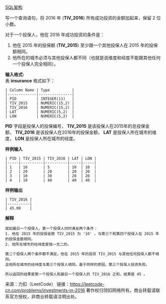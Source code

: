 [SQL架构](https://github.com/Zhenghao-Liu/LeetCode_problem-and-solution/blob/master/0585.2016年的投资/PROBLEM.sql)

写一个查询语句，将 2016 年 (**TIV_2016**) 所有成功投资的金额加起来，保留 2 位小数。

对于一个投保人，他在 2016 年成功投资的条件是：

1. 他在 2015 年的投保额 (**TIV_2015**) 至少跟一个其他投保人在 2015 年的投保额相同。
2. 他所在的城市必须与其他投保人都不同（也就是说维度和经度不能跟其他任何一个投保人完全相同）。

**输入格式:**  
表 **insurance** 格式如下：
```
| Column Name | Type          |
|-------------|---------------|
| PID         | INTEGER(11)   |
| TIV_2015    | NUMERIC(15,2) |
| TIV_2016    | NUMERIC(15,2) |
| LAT         | NUMERIC(5,2)  |
| LON         | NUMERIC(5,2)  |
```
**PID** 字段是投保人的投保编号， **TIV_2015** 是该投保人在2015年的总投保金额， **TIV_2016** 是该投保人在2016年的投保金额， **LAT** 是投保人所在城市的维度， **LON** 是投保人所在城市的经度。

**样例输入**
```
| PID | TIV_2015 | TIV_2016 | LAT | LON |
|-----|----------|----------|-----|-----|
| 1   | 10       | 5        | 10  | 10  |
| 2   | 20       | 20       | 20  | 20  |
| 3   | 10       | 30       | 20  | 20  |
| 4   | 10       | 40       | 40  | 40  |
```
**样例输出**
```
| TIV_2016 |
|----------|
| 45.00    |
```
**解释**
```
就如最后一个投保人，第一个投保人同时满足两个条件：
1. 他在 2015 年的投保金额 TIV_2015 为 '10' ，与第三个和第四个投保人在 2015 年的投保金额相同。
2. 他所在城市的经纬度是独一无二的。

第二个投保人两个条件都不满足。他在 2015 年的投资 TIV_2015 与其他任何投保人都不相同。
且他所在城市的经纬度与第三个投保人相同。基于同样的原因，第三个投保人投资失败。

所以返回的结果是第一个投保人和最后一个投保人的 TIV_2016 之和，结果是 45 。
```

来源：力扣（LeetCode）
链接：https://leetcode-cn.com/problems/investments-in-2016
著作权归领扣网络所有。商业转载请联系官方授权，非商业转载请注明出处。
